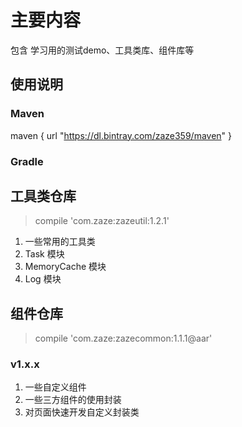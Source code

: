 # 主要内容

包含 学习用的测试demo、工具类库、组件库等

## 使用说明

### Maven

maven { url "https://dl.bintray.com/zaze359/maven" }

### Gradle

## 工具类仓库

> compile 'com.zaze:zazeutil:1.2.1'

1. 一些常用的工具类
2. Task 模块
3. MemoryCache 模块
4. Log 模块

## 组件仓库

> compile 'com.zaze:zazecommon:1.1.1@aar'

### v1.x.x

1. 一些自定义组件
2. 一些三方组件的使用封装
3. 对页面快速开发自定义封装类

